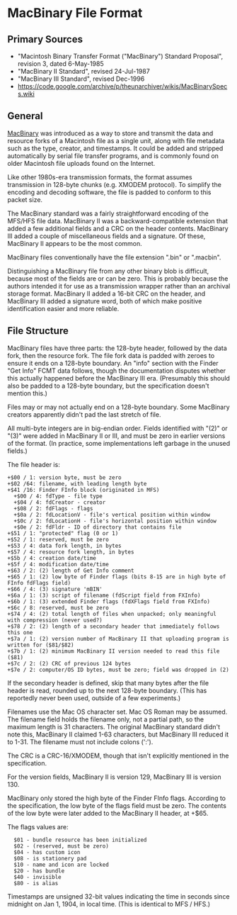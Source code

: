 # MacBinary File Format #

## Primary Sources ##

 - "Macintosh Binary Transfer Format ("MacBinary") Standard Proposal", revision 3, dated 6-May-1985
 - "MacBinary II Standard", revised 24-Jul-1987
 - "MacBinary III Standard", revised Dec-1996
 - https://code.google.com/archive/p/theunarchiver/wikis/MacBinarySpecs.wiki

## General ##

[MacBinary](https://en.wikipedia.org/wiki/MacBinary) was introduced as a way to store and transmit
the data and resource forks of a Macintosh file as a single unit, along with file metadata such
as the type, creator, and timestamps.  It could be added and stripped automatically by serial file
transfer programs, and is commonly found on older Macintosh file uploads found on the Internet.

Like other 1980s-era transmission formats, the format assumes transmission in 128-byte chunks
(e.g. XMODEM protocol).  To simplify the encoding and decoding software, the file is padded to
conform to this packet size.

The MacBinary standard was a fairly straightforward encoding of the MFS/HFS file data.
MacBinary II was a backward-compatible extension that added a few additional fields and a CRC
on the header contents.  MacBinary III added a couple of miscellaneous fields and a signature.
Of these, MacBinary II appears to be the most common.

MacBinary files conventionally have the file extension ".bin" or ".macbin".

Distinguishing a MacBinary file from any other binary blob is difficult, because most of the
fields are or can be zero.  This is probably because the authors intended it for use as a
transmission wrapper rather than an archival storage format.  MacBinary II added a 16-bit CRC
on the header, and MacBinary III added a signature word, both of which make positive identification
easier and more reliable.

## File Structure ##

MacBinary files have three parts: the 128-byte header, followed by the data fork, then the
resource fork.  The file fork data is padded with zeroes to ensure it ends on a 128-byte boundary.
An "info" section with the Finder "Get Info" FCMT data follows, though the documentation disputes
whether this actually happened before the MacBinary III era.  (Presumably this should also be
padded to a 128-byte boundary, but the specification doesn't mention this.)

Files may or may not actually end on a 128-byte boundary.  Some MacBinary creators apparently
didn't pad the last stretch of file.

All multi-byte integers are in big-endian order.  Fields identified with "(2)" or "(3)" were
added in MacBinary II or III, and must be zero in earlier versions of the format.  (In practice,
some implementations left garbage in the unused fields.)

The file header is:
```
+$00 / 1: version byte, must be zero
+$02 /64: filename, with leading length byte
+$41 /16: Finder FInfo block (originated in MFS)
  +$00 / 4: fdType - file type
  +$04 / 4: fdCreator - creator
  +$08 / 2: fdFlags - flags
  +$0a / 2: fdLocationV - file's vertical position within window
  +$0c / 2: fdLocationH - file's horizontal position within window
  +$0e / 2: fdFldr - ID of directory that contains file
+$51 / 1: "protected" flag (0 or 1)
+$52 / 1: reserved, must be zero
+$53 / 4: data fork length, in bytes
+$57 / 4: resource fork length, in bytes
+$5b / 4: creation date/time
+$5f / 4: modification date/time
+$63 / 2: (2) length of Get Info comment
+$65 / 1: (2) low byte of Finder flags (bits 8-15 are in high byte of FInfo fdFlags field)
+$66 / 4: (3) signature 'mBIN'
+$6a / 1: (3) script of filename (fdScript field from FXInfo)
+$6b / 1: (3) extended Finder flags (fdXFlags field from FXInfo)
+$6c / 8: reserved, must be zero
+$74 / 4: (2) total length of files when unpacked; only meaningful with compression (never used?)
+$78 / 2: (2) length of a secondary header that immediately follows this one
+$7a / 1: (2) version number of MacBinary II that uploading program is written for ($81/$82)
+$7b / 1: (2) minimum MacBinary II version needed to read this file ($81)
+$7c / 2: (2) CRC of previous 124 bytes
+$7e / 2: computer/OS ID bytes, must be zero; field was dropped in (2)
```

If the secondary header is defined, skip that many bytes after the file header is read, rounded
up to the next 128-byte boundary.  (This has reportedly never been used, outside of a few
experiments.)

Filenames use the Mac OS character set.  Mac OS Roman may be assumed.  The filename field
holds the filename only, not a partial path, so the maximum length is 31 characters.  The
original MacBinary standard didn't note this, MacBinary II claimed 1-63 characters, but
MacBinary III reduced it to 1-31.  The filename must not include colons (':').

The CRC is a CRC-16/XMODEM, though that isn't explicitly mentioned in the specification.

For the version fields, MacBinary II is version 129, MacBinary III is version 130.

MacBinary only stored the high byte of the Finder FInfo flags.  According to the specification,
the low byte of the flags field must be zero.  The contents of the low byte were later added to
the MacBinary II header, at +$65.

The flags values are:
```
  $01 - bundle resource has been initialized
  $02 - (reserved, must be zero)
  $04 - has custom icon
  $08 - is stationery pad
  $10 - name and icon are locked
  $20 - has bundle
  $40 - invisible
  $80 - is alias
```

Timestamps are unsigned 32-bit values indicating the time in seconds since midnight on
Jan 1, 1904, in local time.  (This is identical to MFS / HFS.)
